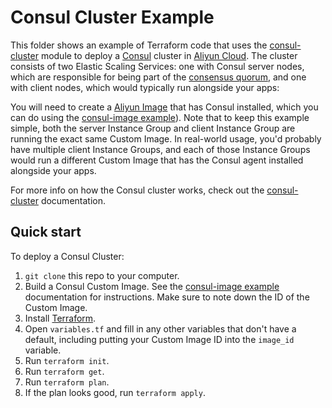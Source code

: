 # Consul Cluster Example

This folder shows an example of Terraform code that uses the [consul-cluster](https://github.com/mirrodance/terraform-aliyun-consul/tree/master/modules/consul-cluster) module to deploy a [Consul](https://www.consul.io/) cluster in [Aliyun Cloud](https://www.aliyun.com/). The cluster consists of two Elastic Scaling Services: one with Consul server nodes, which are responsible for being part of the [consensus quorum](https://www.consul.io/docs/internals/consensus.html), and one with client nodes, which would typically run alongside your apps:

You will need to create a [Aliyun Image](https://help.aliyun.com/document_detail/25389.html) that has Consul installed, which you can do using the [consul-image example](https://github.com/mirrodance/terraform-aliyun-consul/tree/master/examples/consul-image)). Note that to keep this example simple, both the server Instance Group and client Instance Group are running the exact same Custom Image. In real-world usage, you'd probably have multiple client Instance Groups, and each of those Instance Groups would run a
different Custom Image that has the Consul agent installed alongside your apps.

For more info on how the Consul cluster works, check out the [consul-cluster](https://github.com/mirrodance/terraform-aliyun-consul/tree/master/modules/consul-cluster) documentation.

## Quick start

To deploy a Consul Cluster:

1. `git clone` this repo to your computer.
2. Build a Consul Custom Image. See the [consul-image example](https://github.com/mirrodance/terraform-aliyun-consul/tree/master/examples/consul-image) documentation for instructions. Make sure to note down the ID of the Custom Image.
3. Install [Terraform](https://www.terraform.io/).
4. Open `variables.tf` and fill in any other variables that don't have a default, including putting your Custom Image ID into
   the `image_id` variable.
5. Run `terraform init`.
6. Run `terraform get`.
7. Run `terraform plan`.
8. If the plan looks good, run `terraform apply`.